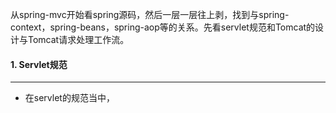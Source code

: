 从spring-mvc开始看spring源码，然后一层一层往上剥，找到与spring-context，spring-beans，spring-aop等的关系。先看servlet规范和Tomcat的设计与Tomcat请求处理工作流。



#### 1. Servlet规范

---

- 在servlet的规范当中，











































































